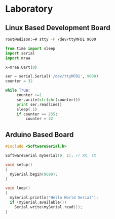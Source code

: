 # Laboratory

## Linux Based Development Board

```sh
root@edison:~# stty -F /dev/ttyMFD1 9600
```

```python
from time import sleep
import serial
import mraa

x=mraa.Uart(0)

ser = serial.Serial('/dev/ttyMFD1', 9600)
counter = 32

while True:
     counter +=1
     ser.write(str(chr(counter)))
     print ser.readline()
     sleep(.1)
     if counter == 255:
         counter = 32
```

## Arduino Based Board

```c
#include <SoftwareSerial.h>

SoftwareSerial mySerial(0, 1); // RX, TX

void setup()
{
  mySerial.begin(9600);
}

void loop()
{
  mySerial.println("Hello World Serial");
  if (mySerial.available())
    Serial.write(mySerial.read());
}
```